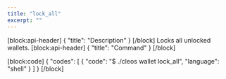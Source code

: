 ```yaml
---
title: "lock_all"
excerpt: ""
---
```

[block:api-header]
{
  "title": "Description"
}
[/block]
Locks all unlocked wallets.
[block:api-header]
{
  "title": "Command"
}
[/block]

[block:code]
{
  "codes": [
    {
      "code": "$ ./cleos wallet lock_all",
      "language": "shell"
    }
  ]
}
[/block]